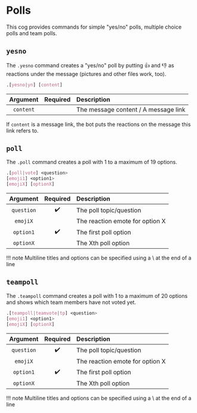 # Polls

This cog provides commands for simple "yes/no" polls, multiple choice polls and team polls.


## `yesno`

The `.yesno` command creates a "yes/no" poll by putting :thumbsup: and :thumbsdown: as reactions under the message (pictures and other files work, too).

```css
.[yesno|yn] [content]
```

|Argument|Required|Description|
|:------:|:------:|:----------|
|`content`|       |The message content / A message link|

If `content` is a message link, the bot puts the reactions on the message this link refers to.


## `poll`

The `.poll` command creates a poll with 1 to a maximum of 19 options.

```css
.[poll|vote] <question>
[emoji1] <option1>
[emojiX] [optionX]
```

|Argument|Required|Description|
|:------:|:------:|:----------|
|`question`|:heavy_check_mark:|The poll topic/question|
|`emojiX`|       |The reaction emote for option X|
|`option1`|:heavy_check_mark:|The first poll option|
|`optionX`|       |The Xth poll option|

!!! note
    Multiline titles and options can be specified using a \ at the end of a line


## `teampoll`

The `.teampoll` command creates a poll with 1 to a maximum of 20 options and shows which team members have not voted yet.

```css
.[teampoll|teamvote|tp] <question>
[emoji1] <option1>
[emojiX] [optionX]
```

|Argument|Required|Description|
|:------:|:------:|:----------|
|`question`|:heavy_check_mark:|The poll topic/question|
|`emojiX`|       |The reaction emote for option X|
|`option1`|:heavy_check_mark:|The first poll option|
|`optionX`|       |The Xth poll option|

!!! note
    Multiline titles and options can be specified using a \ at the end of a line
